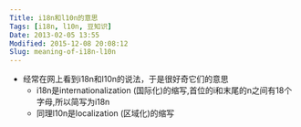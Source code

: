 ```yaml
---
Title: i18n和l10n的意思
Tags: [i18n, l10n, 豆知识]
Date: 2013-02-05 13:55
Modified: 2015-12-08 20:08:12
Slug: meaning-of-i18n-l10n
---
```

* 经常在网上看到i18n和l10n的说法，于是很好奇它们的意思
    - i18n是internationalization (国际化)的缩写,首位的i和末尾的n之间有18个字母,所以简写为i18n
    - 同理l10n是localization (区域化)的缩写
